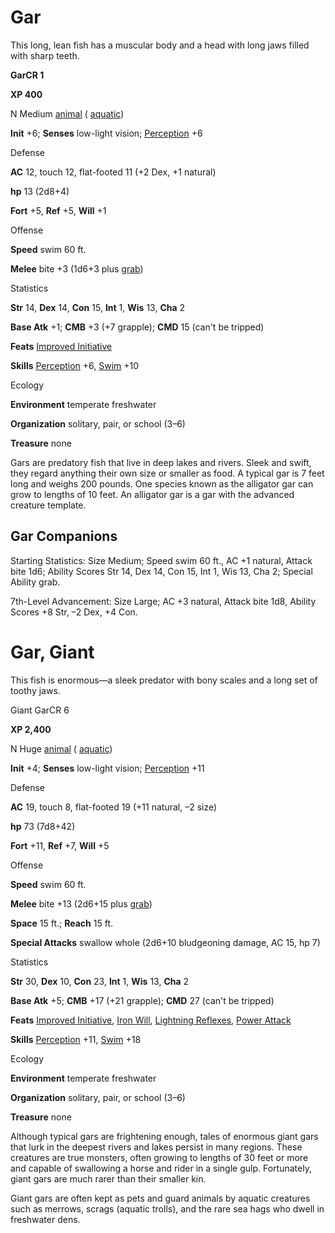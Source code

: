 # Gar

This long, lean fish has a muscular body and a head with long jaws filled with sharp teeth.

**GarCR 1**

**XP 400**

N Medium [animal](/pathfinderRPG/prd/monsters/creatureTypes.html#_animal) ( [aquatic](/pathfinderRPG/prd/monsters/creatureTypes.html#_aquatic-subtype))

**Init** +6; **Senses** low-light vision; [Perception](/pathfinderRPG/prd/additionalMonsters/../skills/perception.html#_perception) +6

Defense

**AC** 12, touch 12, flat-footed 11 (+2 Dex, +1 natural)

**hp** 13 (2d8+4)

**Fort** +5, **Ref** +5, **Will** +1

Offense

**Speed** swim 60 ft.

**Melee** bite +3 (1d6+3 plus [grab](/pathfinderRPG/prd/monsters/universalMonsterRules.html#_grab))

Statistics

**Str** 14, **Dex** 14, **Con** 15, **Int** 1, **Wis** 13, **Cha** 2

**Base Atk** +1; **CMB** +3 (+7 grapple); **CMD** 15 (can't be tripped)

**Feats** [Improved Initiative](/pathfinderRPG/prd/additionalMonsters/../feats.html#_improved-initiative)

**Skills** [Perception](/pathfinderRPG/prd/additionalMonsters/../skills/perception.html#_perception) +6, [Swim](/pathfinderRPG/prd/additionalMonsters/../skills/swim.html#_swim) +10

Ecology

**Environment** temperate freshwater

**Organization** solitary, pair, or school (3–6)

**Treasure** none

Gars are predatory fish that live in deep lakes and rivers. Sleek and swift, they regard anything their own size or smaller as food. A typical gar is 7 feet long and weighs 200 pounds. One species known as the alligator gar can grow to lengths of 10 feet. An alligator gar is a gar with the advanced creature template.

## Gar Companions

Starting Statistics: Size Medium; Speed swim 60 ft., AC +1 natural, Attack bite 1d6; Ability Scores Str 14, Dex 14, Con 15, Int 1, Wis 13, Cha 2; Special Ability grab.

7th-Level Advancement: Size Large; AC +3 natural, Attack bite 1d8, Ability Scores +8 Str, –2 Dex, +4 Con.

# Gar, Giant

This fish is enormous—a sleek predator with bony scales and a long set of toothy jaws.

Giant GarCR 6

**XP 2,400**

N Huge [animal](/pathfinderRPG/prd/monsters/creatureTypes.html#_animal) ( [aquatic](/pathfinderRPG/prd/monsters/creatureTypes.html#_aquatic-subtype))

**Init** +4; **Senses** low-light vision; [Perception](/pathfinderRPG/prd/additionalMonsters/../skills/perception.html#_perception) +11

Defense

**AC** 19, touch 8, flat-footed 19 (+11 natural, –2 size)

**hp** 73 (7d8+42)

**Fort** +11, **Ref** +7, **Will** +5

Offense

**Speed** swim 60 ft.

**Melee** bite +13 (2d6+15 plus [grab](/pathfinderRPG/prd/monsters/universalMonsterRules.html#_grab))

**Space** 15 ft.; **Reach** 15 ft.

**Special Attacks** swallow whole (2d6+10 bludgeoning damage, AC 15, hp 7)

Statistics

**Str** 30, **Dex** 10, **Con** 23, **Int** 1, **Wis** 13, **Cha** 2

**Base Atk** +5; **CMB** +17 (+21 grapple); **CMD** 27 (can't be tripped)

**Feats** [Improved Initiative](/pathfinderRPG/prd/additionalMonsters/../feats.html#_improved-initiative), [Iron Will](/pathfinderRPG/prd/additionalMonsters/../feats.html#_iron-will), [Lightning Reflexes](/pathfinderRPG/prd/additionalMonsters/../feats.html#_lightning-reflexes), [Power Attack](/pathfinderRPG/prd/additionalMonsters/../feats.html#_power-attack)

**Skills** [Perception](/pathfinderRPG/prd/additionalMonsters/../skills/perception.html#_perception) +11, [Swim](/pathfinderRPG/prd/additionalMonsters/../skills/swim.html#_swim) +18

Ecology

**Environment** temperate freshwater

**Organization** solitary, pair, or school (3–6)

**Treasure** none

Although typical gars are frightening enough, tales of enormous giant gars that lurk in the deepest rivers and lakes persist in many regions. These creatures are true monsters, often growing to lengths of 30 feet or more and capable of swallowing a horse and rider in a single gulp. Fortunately, giant gars are much rarer than their smaller kin.

Giant gars are often kept as pets and guard animals by aquatic creatures such as merrows, scrags (aquatic trolls), and the rare sea hags who dwell in freshwater dens.

